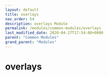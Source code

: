 ```yaml
---
layout: default
title: overlays 
nav_order: 54
description: overlays Module
permalink: /modules/common-modules/overlays
last_modified_date: 2020-04-27T17:54:08+0000
parent: "Common Modules"
grand_parent: "Modules"
---
```


# overlays